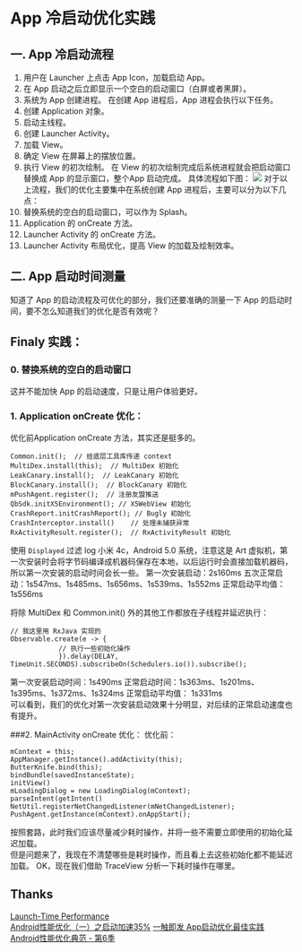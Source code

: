 # App 冷启动优化实践
## 一. App 冷启动流程
1. 用户在 Launcher 上点击 App Icon，加载启动 App。
2. 在 App 启动之后立即显示一个空白的启动窗口（白屏或者黑屏）。
3. 系统为 App 创建进程。
在创建 App 进程后，App 进程会执行以下任务。
1. 创建 Application 对象。
2. 启动主线程。
3. 创建 Launcher Activity。
4. 加载 View。
5. 确定 View 在屏幕上的摆放位置。
6. 执行 View 的初次绘制。
在 View 的初次绘制完成后系统进程就会把启动窗口替换成 App 的显示窗口，整个App 启动完成。
具体流程如下图：
![](http://obe5pxv6t.bkt.clouddn.com/launch_time_start_process.png)
对于以上流程，我们的优化主要集中在系统创建 App 进程后，主要可以分为以下几点：
1. 替换系统的空白的启动窗口，可以作为 Splash。
2. Application 的 onCreate 方法。
3. Launcher Activity 的 onCreate 方法。
4. Launcher Activity 布局优化，提高 View 的加载及绘制效率。


## 二. App 启动时间测量
知道了 App 的启动流程及可优化的部分，我们还要准确的测量一下 App 的启动时间，要不怎么知道我们的优化是否有效呢？   



## Finaly 实践：
### 0. 替换系统的空白的启动窗口
这并不能加快 App 的启动速度，只是让用户体验更好。
### 1. Application onCreate 优化：
优化前Application onCreate 方法，其实还是挺多的。   
```
Common.init();  // 给底层工具库传递 context
MultiDex.install(this);  // MultiDex 初始化
LeakCanary.install();  // LeakCanary 初始化
BlockCanary.install();  // BlockCanary 初始化
mPushAgent.register();  // 注册友盟推送
QbSdk.initX5Environment(); // X5WebView 初始化
CrashReport.initCrashReport(); // Bugly 初始化
CrashInterceptor.install()    // 处理未捕获异常
RxActivityResult.register();  // RxActivityResult 初始化
```
使用 `Displayed` 过滤 log
小米 4c，Android 5.0 系统，注意这是 Art 虚拟机，第一次安装时会将字节码编译成机器码保存在本地，以后运行时会直接加载机器码，所以第一次安装的启动时间会长一些。
第一次安装启动：2s160ms
五次正常启动：1s547ms、1s485ms、1s656ms、1s539ms、1s552ms
正常启动平均值： 1s556ms       

将除 MultiDex 和 Common.init() 外的其他工作都放在子线程并延迟执行：
```
// 我这里用 RxJava 实现的
Observable.create(e -> {
            // 执行一些初始化操作
            }).delay(DELAY, TimeUnit.SECONDS).subscribeOn(Schedulers.io()).subscribe();
```
第一次安装启动时间：1s490ms 
正常启动时间：1s363ms、1s201ms、1s395ms、1s372ms、1s324ms
正常启动平均值： 1s331ms       
可以看到，我们的优化对第一次安装启动效果十分明显，对后续的正常启动速度也有提升。

###2. MainActivity onCreate 优化：
优化前：
```
mContext = this;
AppManager.getInstance().addActivity(this);
ButterKnife.bind(this);
bindBundle(savedInstanceState);
initView()
mLoadingDialog = new LoadingDialog(mContext);
parseIntent(getIntent()
NetUtil.registerNetChangedListener(mNetChangedListener);
PushAgent.getInstance(mContext).onAppStart();
```
按照套路，此时我们应该尽量减少耗时操作，并将一些不需要立即使用的初始化延迟加载。   
但是问题来了，我现在不清楚哪些是耗时操作，而且看上去这些初始化都不能延迟加载。
OK，现在我们借助 TraceView 分析一下耗时操作在哪里。

## Thanks
[Launch-Time Performance](https://developer.android.google.cn/topic/performance/launch-time.html)   
[Android性能优化（一）之启动加速35%](http://www.jianshu.com/p/f5514b1a826c)
[一触即发 App启动优化最佳实践](http://www.jianshu.com/p/672d9bbbf684)
[Android性能优化典范 - 第6季](http://hukai.me/android-performance-patterns-season-6/)

